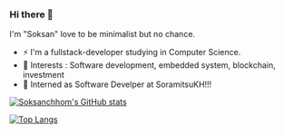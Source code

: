 ### Hi there 👋

I'm "Soksan" love to be minimalist but no chance. 
- ⚡ I'm a fullstack-developer studying in Computer Science.
- 🔭 Interests : Software development, embedded system, blockchain, investment
- 💼 Interned as Software Develper at SoramitsuKH!!!

[![Soksanchhom's GitHub stats](https://github-readme-stats.vercel.app/api?username=soksanchhom&count_private=true&show_icons=true&theme=radical&role=OWNER,ORGANIZATION_MEMBER,COLLABORATOR)](https://github.com/anuraghazra/github-readme-stats)

[![Top Langs](https://github-readme-stats-one-bice.vercel.app/api/top-langs/?username=soksanchhom&langs_count=10&layout=compact&role=OWNER,ORGANIZATION_MEMBER,COLLABORATOR)](https://github.com/anuraghazra/github-readme-stats)



